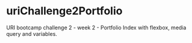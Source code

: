 # uriChallenge2Portfolio
URI bootcamp challenge 2 - week 2 - Portfolio Index with flexbox, media query and variables.
